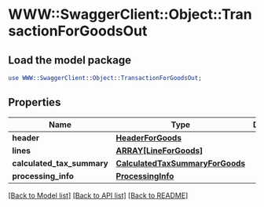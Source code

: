 # WWW::SwaggerClient::Object::TransactionForGoodsOut

## Load the model package
```perl
use WWW::SwaggerClient::Object::TransactionForGoodsOut;
```

## Properties
Name | Type | Description | Notes
------------ | ------------- | ------------- | -------------
**header** | [**HeaderForGoods**](HeaderForGoods.md) |  | [optional] 
**lines** | [**ARRAY[LineForGoods]**](LineForGoods.md) |  | [optional] 
**calculated_tax_summary** | [**CalculatedTaxSummaryForGoods**](CalculatedTaxSummaryForGoods.md) |  | [optional] 
**processing_info** | [**ProcessingInfo**](ProcessingInfo.md) |  | [optional] 

[[Back to Model list]](../README.md#documentation-for-models) [[Back to API list]](../README.md#documentation-for-api-endpoints) [[Back to README]](../README.md)


